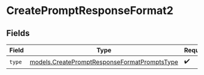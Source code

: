 # CreatePromptResponseFormat2


## Fields

| Field                                                                                              | Type                                                                                               | Required                                                                                           | Description                                                                                        |
| -------------------------------------------------------------------------------------------------- | -------------------------------------------------------------------------------------------------- | -------------------------------------------------------------------------------------------------- | -------------------------------------------------------------------------------------------------- |
| `type`                                                                                             | [models.CreatePromptResponseFormatPromptsType](../models/createpromptresponseformatpromptstype.md) | :heavy_check_mark:                                                                                 | N/A                                                                                                |
